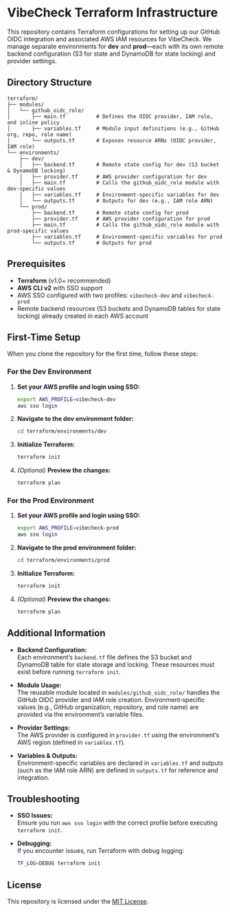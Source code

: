 # VibeCheck Terraform Infrastructure

This repository contains Terraform configurations for setting up our GitHub OIDC integration and associated AWS IAM resources for VibeCheck. We manage separate environments for **dev** and **prod**—each with its own remote backend configuration (S3 for state and DynamoDB for state locking) and provider settings.

## Directory Structure

```
terraform/
├── modules/
│   └── github_oidc_role/
│       ├── main.tf          # Defines the OIDC provider, IAM role, and inline policy
│       ├── variables.tf     # Module input definitions (e.g., GitHub org, repo, role name)
│       └── outputs.tf       # Exposes resource ARNs (OIDC provider, IAM role)
└── environments/
    ├── dev/
    │   ├── backend.tf       # Remote state config for dev (S3 bucket & DynamoDB locking)
    │   ├── provider.tf      # AWS provider configuration for dev
    │   ├── main.tf          # Calls the github_oidc_role module with dev‑specific values
    │   ├── variables.tf     # Environment-specific variables for dev
    │   └── outputs.tf       # Outputs for dev (e.g., IAM role ARN)
    └── prod/
        ├── backend.tf       # Remote state config for prod
        ├── provider.tf      # AWS provider configuration for prod
        ├── main.tf          # Calls the github_oidc_role module with prod‑specific values
        ├── variables.tf     # Environment-specific variables for prod
        └── outputs.tf       # Outputs for prod
```

## Prerequisites

- **Terraform** (v1.0+ recommended)
- **AWS CLI v2** with SSO support
- AWS SSO configured with two profiles: `vibecheck-dev` and `vibecheck-prod`
- Remote backend resources (S3 buckets and DynamoDB tables for state locking) already created in each AWS account

## First-Time Setup

When you clone the repository for the first time, follow these steps:

### For the Dev Environment

1. **Set your AWS profile and login using SSO:**

   ```bash
   export AWS_PROFILE=vibecheck-dev
   aws sso login
   ```

2. **Navigate to the dev environment folder:**

   ```bash
   cd terraform/environments/dev
   ```

3. **Initialize Terraform:**

   ```bash
   terraform init
   ```

4. *(Optional)* **Preview the changes:**

   ```bash
   terraform plan
   ```

### For the Prod Environment

1. **Set your AWS profile and login using SSO:**

   ```bash
   export AWS_PROFILE=vibecheck-prod
   aws sso login
   ```

2. **Navigate to the prod environment folder:**

   ```bash
   cd terraform/environments/prod
   ```

3. **Initialize Terraform:**

   ```bash
   terraform init
   ```

4. *(Optional)* **Preview the changes:**

   ```bash
   terraform plan
   ```

## Additional Information

- **Backend Configuration:**  
  Each environment’s `backend.tf` file defines the S3 bucket and DynamoDB table for state storage and locking. These resources must exist before running `terraform init`.

- **Module Usage:**  
  The reusable module located in `modules/github_oidc_role/` handles the GitHub OIDC provider and IAM role creation. Environment‑specific values (e.g., GitHub organization, repository, and role name) are provided via the environment’s variable files.

- **Provider Settings:**  
  The AWS provider is configured in `provider.tf` using the environment’s AWS region (defined in `variables.tf`).

- **Variables & Outputs:**  
  Environment-specific variables are declared in `variables.tf` and outputs (such as the IAM role ARN) are defined in `outputs.tf` for reference and integration.

## Troubleshooting

- **SSO Issues:**  
  Ensure you run `aws sso login` with the correct profile before executing `terraform init`.

- **Debugging:**  
  If you encounter issues, run Terraform with debug logging:
  
  ```bash
  TF_LOG=DEBUG terraform init
  ```

## License

This repository is licensed under the [MIT License](LICENSE).
